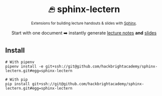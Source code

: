<h1 align="center">
  𓂉 sphinx-lectern<br>
</h1>
<p align="center"><sub>Extensions for building lecture handouts & slides with <a href="https://www.sphinx-doc.org/en/master">Sphinx</a>.</sub></p>

<p align="center">
  Start with one document ➡️ instantly generate <a href="https://fellowship.hackbrightacademy.com/materials/lectures/demo/">lecture notes</a> <b>and</b>
  <a href="https://fellowship.hackbrightacademy.com/materials/slides/demo/">slides</a>
</p>


## Install

```shell
# With pipenv
pipenv install -e git+ssh://git@github.com/hackbrightacademy/sphinx-lectern.git#egg=sphinx-lectern

# With pip
pip install git+ssh://git@github.com/hackbrightacademy/sphinx-lectern.git#egg=sphinx-lectern
```
